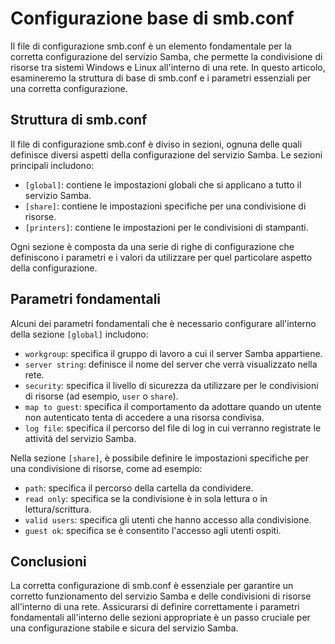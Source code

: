 # Configurazione base di smb.conf

Il file di configurazione smb.conf è un elemento fondamentale per la corretta configurazione del servizio Samba, che permette la condivisione di risorse tra sistemi Windows e Linux all'interno di una rete. In questo articolo, esamineremo la struttura di base di smb.conf e i parametri essenziali per una corretta configurazione.

## Struttura di smb.conf

Il file di configurazione smb.conf è diviso in sezioni, ognuna delle quali definisce diversi aspetti della configurazione del servizio Samba. Le sezioni principali includono:

- `[global]`: contiene le impostazioni globali che si applicano a tutto il servizio Samba.
- `[share]`: contiene le impostazioni specifiche per una condivisione di risorse.
- `[printers]`: contiene le impostazioni per le condivisioni di stampanti.

Ogni sezione è composta da una serie di righe di configurazione che definiscono i parametri e i valori da utilizzare per quel particolare aspetto della configurazione.

## Parametri fondamentali

Alcuni dei parametri fondamentali che è necessario configurare all'interno della sezione `[global]` includono:

- `workgroup`: specifica il gruppo di lavoro a cui il server Samba appartiene.
- `server string`: definisce il nome del server che verrà visualizzato nella rete.
- `security`: specifica il livello di sicurezza da utilizzare per le condivisioni di risorse (ad esempio, `user` o `share`).
- `map to guest`: specifica il comportamento da adottare quando un utente non autenticato tenta di accedere a una risorsa condivisa.
- `log file`: specifica il percorso del file di log in cui verranno registrate le attività del servizio Samba.

Nella sezione `[share]`, è possibile definire le impostazioni specifiche per una condivisione di risorse, come ad esempio:

- `path`: specifica il percorso della cartella da condividere.
- `read only`: specifica se la condivisione è in sola lettura o in lettura/scrittura.
- `valid users`: specifica gli utenti che hanno accesso alla condivisione.
- `guest ok`: specifica se è consentito l'accesso agli utenti ospiti.

## Conclusioni

La corretta configurazione di smb.conf è essenziale per garantire un corretto funzionamento del servizio Samba e delle condivisioni di risorse all'interno di una rete. Assicurarsi di definire correttamente i parametri fondamentali all'interno delle sezioni appropriate è un passo cruciale per una configurazione stabile e sicura del servizio Samba.